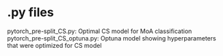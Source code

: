 # .py files  
pytorch_pre-split_CS.py: Optimal CS model for MoA classification  
pytorch_pre-split_CS_optuna.py: Optuna model showing hyperparameters that were optimized for CS model
